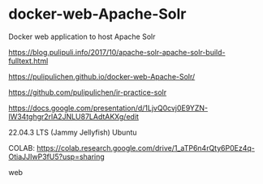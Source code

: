 # docker-web-Apache-Solr
Docker web application to host Apache Solr

https://blog.pulipuli.info/2017/10/apache-solr-apache-solr-build-fulltext.html

https://pulipulichen.github.io/docker-web-Apache-Solr/

https://github.com/pulipulichen/ir-practice-solr

https://docs.google.com/presentation/d/1LjvQ0cvj0E9YZN-lW34tghgr2rlA2JNLU87LAdtAKXg/edit

22.04.3 LTS (Jammy Jellyfish)
Ubuntu

COLAB: https://colab.research.google.com/drive/1_aTP6n4rQty6P0Ez4q-OtiaJJIwP3fU5?usp=sharing

web